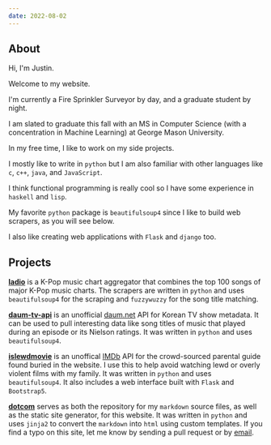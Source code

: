 ```yaml
---
date: 2022-08-02
---
```


## About

Hi, I'm Justin.

Welcome to my website.

I'm currently a Fire Sprinkler Surveyor by day, and a graduate student by night.

I am slated to graduate this fall with an MS in Computer Science (with a concentration in Machine Learning) at George Mason University.

In my free time, I like to work on my side projects.

I mostly like to write in `python` but I am also familiar with other languages like `c`, `c++`, `java`, and `JavaScript`.

I think functional programming is really cool so I have some experience in `haskell` and `lisp`.

My favorite `python` package is `beautifulsoup4` since I like to build web scrapers, as you will see below.

I also like creating web applications with `Flask` and `django` too.

## Projects

[**ladio**](https://github.com/shinjustin/ladio)
is a K-Pop music chart aggregator that combines the top 100 songs of major K-Pop music charts.
The scrapers are written in `python` and uses `beautifulsoup4` for the scraping and `fuzzywuzzy` for the song title matching.

[**daum-tv-api**](https://github.com/shinjustin/daum-tv-api)
is an unofficial [daum.net](https://www.daum.net) API for Korean TV show metadata.
It can be used to pull interesting data like song titles of music that played during an episode or its Nielson ratings.
It was written in `python` and uses `beautifulsoup4`.

[**islewdmovie**](https://github.com/shinjustin/islewdmovie)
is an unoffical [IMDb](https://imdb.com) API for the crowd-sourced parental guide found buried in the website.
I use this to help avoid watching lewd or overly violent films with my family.
It was written in `python` and uses `beautifulsoup4`.
It also includes a web interface built with `Flask` and `Bootstrap5`.

[**dotcom**](https://github.com/shinjustin/dotcom)
serves as both the repository for my `markdown` source files, as well as the static site generator, for this website.
It was written in `python` and uses `jinja2` to convert the `markdown` into `html` using custom templates.
If you find a typo on this site, let me know by sending a pull request or by [email](mailto:aloha@shinjustin.com).
